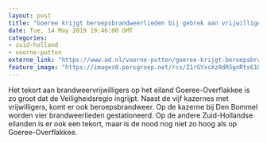 ```yaml
---
layout: post
title: "Goeree krijgt beroepsbrandweerlieden bij gebrek aan vrijwilligers"
date: Tue, 14 May 2019 19:46:00 GMT
categories: 
- zuid-holland 
- voorne-putten 
externe_link: "https://www.ad.nl/voorne-putten/goeree-krijgt-beroepsbrandweerlieden-bij-gebrek-aan-vrijwilligers~a0624829/"
feature_image: "https://images0.persgroep.net/rcs/Z1rGYxcXz0dR5gnRts61QKb5Mdo/diocontent/145777212/_fitwidth/400/?appId=21791a8992982cd8da851550a453bd7f&quality=0.7"
---
```


Het tekort aan brandweervrijwilligers op het eiland Goeree-Overflakkee is zo groot dat de Veiligheidsregio ingrijpt. Naast de vijf kazernes met vrijwilligers, komt er ook beroepsbrandweer. Op de kazerne bij Den Bommel worden vier brandweerlieden gestationeerd. Op de andere Zuid-Hollandse eilanden is er ook een tekort, maar is de nood nog niet zo hoog als op Goeree-Overflakkee.
